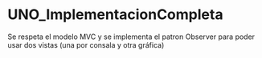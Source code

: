 # UNO_ImplementacionCompleta
Se respeta el modelo MVC y se implementa el patron Observer para poder usar dos vistas (una por consala y otra gráfica)
